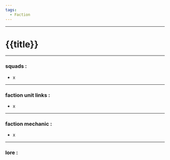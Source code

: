 ```yaml
---
tags:
  - Faction
---
```

---
# {{title}}



---
### **squads :**
- x
---
### **faction unit links :**
- x
---
### **faction mechanic :**
- x
---
### **lore :**


